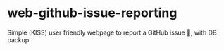 # web-github-issue-reporting
Simple (KISS) user friendly webpage to report a GitHub issue 🐞, with DB backup  
